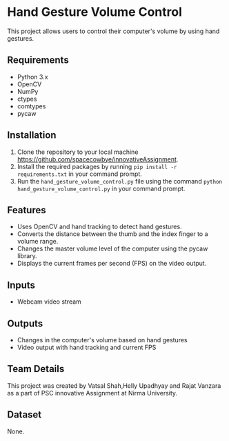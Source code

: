 # Hand Gesture Volume Control

This project allows users to control their computer's volume by using hand gestures. 

## Requirements
- Python 3.x
- OpenCV
- NumPy
- ctypes
- comtypes
- pycaw

## Installation
1. Clone the repository to your local machine https://github.com/spacecowbye/innovativeAssignment.
2. Install the required packages by running `pip install -r requirements.txt` in your command prompt.
3. Run the `hand_gesture_volume_control.py` file using the command `python hand_gesture_volume_control.py` in your command prompt.

## Features
- Uses OpenCV and hand tracking to detect hand gestures.
- Converts the distance between the thumb and the index finger to a volume range.
- Changes the master volume level of the computer using the pycaw library.
- Displays the current frames per second (FPS) on the video output.

## Inputs
- Webcam video stream

## Outputs
- Changes in the computer's volume based on hand gestures
- Video output with hand tracking and current FPS

## Team Details
This project was created by 
Vatsal Shah,Helly Upadhyay and Rajat Vanzara as a part of PSC innovative Assignment at Nirma 
University.

## Dataset
None.

